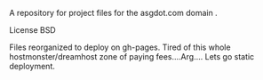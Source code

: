 A repository for project files for the asgdot.com domain .

License BSD

Files reorganized to deploy on gh-pages. Tired of this whole hostmonster/dreamhost zone of paying fees....Arg.... Lets go static deployment.
